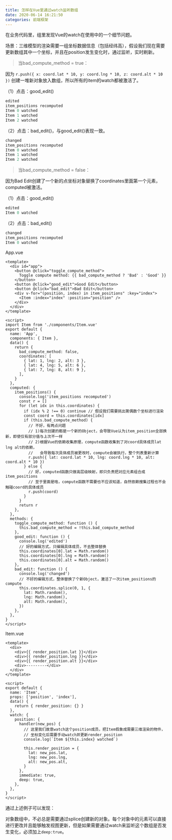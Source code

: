 ```yaml
---
title: 怎样在Vue里通过watch监听数组
date: 2020-06-14 16:21:50
categories: 前端框架
---
```


在业务代码里，组里发现Vue的watch在使用中的一个细节问题。

场景：三维模型的渲染需要一组坐标数据信息（包括经纬高），假设我们现在需要更新数组其中一个坐标，并且在position发生变化时，通过监听，实时刷新。

<!-- more -->



> 当bad_compute_method = true：

因为 `r.push({ x: coord.lat * 10, y: coord.lng * 10, z: coord.alt * 10 })` 创建一堆新对象放入数组，所以所有的item的watch都被激活了。

（1）点击：good_edit()

```powershell
edited
item_positions recomputed
Item 0 watched
Item 1 watched
Item 2 watched
```

（2）点击：bad_edit()，与good_edit()表现一致。

```powershell
changed
item_positions recomputed
Item 0 watched
Item 1 watched
Item 2 watched
```



> 当bad_compute_method = false：

因为Bad Edit创建了一个新的点坐标对象替换了coordinates里面第一个元素，computed被激活。

（1）点击：good_edit()

```powershell
edited
Item 0 watched
```

（2）点击：bad_edit()

```powershell
changed
item_positions recomputed
Item 0 watched
```



App.vue

```vue
<template>
  <div id="app">
    <button @click="toggle_compute_method">
      Toggle compute method: {{ bad_compute_method ? 'Bad' : 'Good' }}
    </button>
    <button @click="good_edit">Good Edit</button>
    <button @click="bad_edit">Bad Edit</button>
    <div v-for="(position, index) in item_positions" :key="index">
      <Item :index="index" :position="position" />
    </div>
  </div>
</template>

<script>
import Item from './components/Item.vue'
export default {
  name: 'App',
  components: { Item },
  data() {
    return {
      bad_compute_method: false,
      coordinates: [
        { lat: 1, lng: 2, alt: 3 },
        { lat: 4, lng: 5, alt: 6 },
        { lat: 7, lng: 8, alt: 9 },
      ],
    }
  },
  computed: {
    item_positions() {
      console.log('item_positions recomputed')
      const r = []
      for (let idx in this.coordinates) {
        if (idx % 2 !== 0) continue // 假设我们需要挑出第偶数个坐标进行渲染
        const coord = this.coordinates[idx]
        if (this.bad_compute_method) {
          // 不好，有两点问题
          // 1)每次创建的都是一个新的Object，会导致Vue认为item_position全部换新，即使仅有部分值与上次不一样
          // 2)根据Vue的依赖收集原理，compute函数收集到了对coord具体成员lat lng alt的依赖，
          //   会导致每次具体成员被更改时，compute会被执行，整个列表重新计算
          r.push({ lat: coord.lat * 10, lng: coord.lng * 10, alt: coord.alt * 10 })
        } else {
          // 好，computed函数只做高层级映射，即只负责把对应元素组合成item_positions
          // 至于里面是啥，compute函数不需要也不应该知道，自然依赖搜集过程也不会触碰coord的具体成员
          r.push(coord)
        }
      }
      return r
    },
  },
  methods: {
    toggle_compute_method: function () {
      this.bad_compute_method = !this.bad_compute_method
    },
    good_edit: function () {
      console.log('edited')
      // 好的编辑方式，只编辑具体成员，不去整体替换
      this.coordinates[0].lat = Math.random()
      this.coordinates[0].lng = Math.random()
      this.coordinates[0].alt = Math.random()
    },
    bad_edit: function () {
      console.log('changed')
      // 不好的编辑方式，整体替换了个新Object，激活了一次item_positions的compute
      this.coordinates.splice(0, 1, {
        lat: Math.random(),
        lng: Math.random(),
        alt: Math.random(),
      })
    },
  },
}
</script>
```



Item.vue

```vue
<template>
  <div>
    <div>{{ render_position.lat }}</div>
    <div>{{ render_position.lng }}</div>
    <div>{{ render_position.alt }}</div>
    <div>---------</div>
  </div>
</template>

<script>
export default {
  name: 'Item',
  props: ['position', 'index'],
  data() {
    return { render_position: {} }
  },
  watch: {
    position: {
      handler(new_pos) {
        // 这里我们故意watch这个position成员，把Item假象成需要三维渲染的物件，
        // 坐标变化后需要手动watch并更新render_position
        console.log(`Item ${this.index} watched`)

        this.render_position = {
          lat: new_pos.lat,
          lng: new_pos.lng,
          alt: new_pos.alt,
        }
      },
      immediate: true,
      deep: true,
    },
  },
}
</script>
```



通过上述例子可以发现：

对象数组中，不必总是需要通过splice创建新的对象。每个对象中的元素可以直接进行更改并且能够触发视图更新，但是如果需要通过watch来监听这个数组是否发生变化，必须加上`deep:true`。